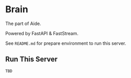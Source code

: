 # Brain

The part of Aide.

Powered by FastAPI & FastStream.

See `README.md` for prepare environment to run this server.

## Run This Server

```bash
TBD
```
